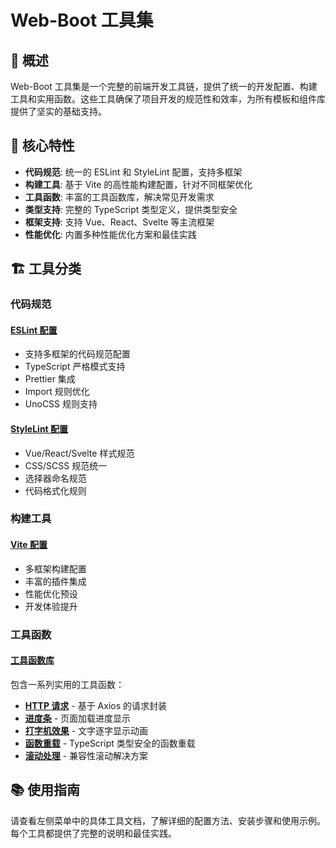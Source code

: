 # Web-Boot 工具集

## 📖 概述

Web-Boot 工具集是一个完整的前端开发工具链，提供了统一的开发配置、构建工具和实用函数。这些工具确保了项目开发的规范性和效率，为所有模板和组件库提供了坚实的基础支持。

## 🎯 核心特性

- **代码规范**: 统一的 ESLint 和 StyleLint 配置，支持多框架
- **构建工具**: 基于 Vite 的高性能构建配置，针对不同框架优化
- **工具函数**: 丰富的工具函数库，解决常见开发需求
- **类型支持**: 完整的 TypeScript 类型定义，提供类型安全
- **框架支持**: 支持 Vue、React、Svelte 等主流框架
- **性能优化**: 内置多种性能优化方案和最佳实践

## 🏗️ 工具分类

### 代码规范

#### [ESLint 配置](./eslint.md)

- 支持多框架的代码规范配置
- TypeScript 严格模式支持
- Prettier 集成
- Import 规则优化
- UnoCSS 规则支持

#### [StyleLint 配置](./stylelint.md)

- Vue/React/Svelte 样式规范
- CSS/SCSS 规范统一
- 选择器命名规范
- 代码格式化规则

### 构建工具

#### [Vite 配置](./vite.md)

- 多框架构建配置
- 丰富的插件集成
- 性能优化预设
- 开发体验提升

### 工具函数

#### [工具函数库](./utils/)

包含一系列实用的工具函数：

- **[HTTP 请求](./axios.md)** - 基于 Axios 的请求封装
- **[进度条](./progress.md)** - 页面加载进度显示
- **[打字机效果](./typewriter.md)** - 文字逐字显示动画
- **[函数重载](./overload.md)** - TypeScript 类型安全的函数重载
- **[滚动处理](./scroll.md)** - 兼容性滚动解决方案

## 📚 使用指南

请查看左侧菜单中的具体工具文档，了解详细的配置方法、安装步骤和使用示例。每个工具都提供了完整的说明和最佳实践。
